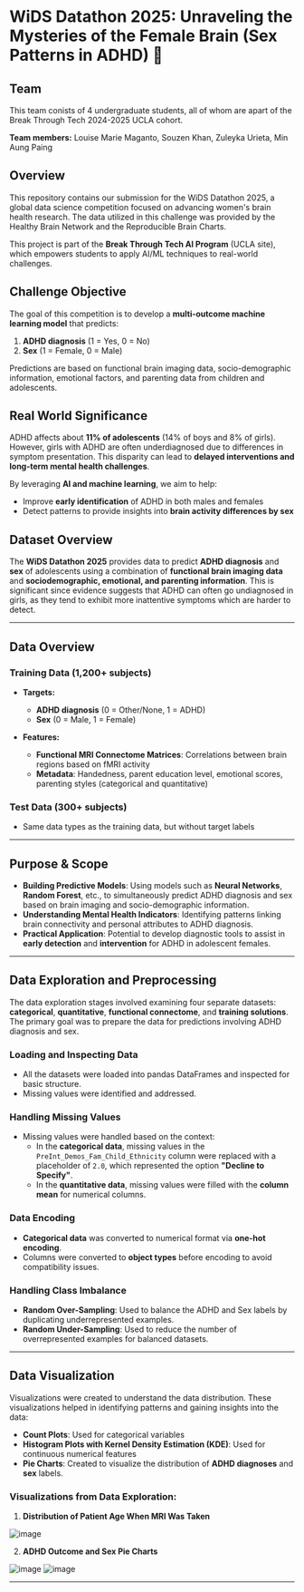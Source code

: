 # WiDS Datathon 2025: Unraveling the Mysteries of the Female Brain (Sex Patterns in ADHD) 🧠

## Team 
This team conists of 4 undergraduate students, all of whom are apart of the Break Through Tech 2024-2025 UCLA cohort.

**Team members:** Louise Marie Maganto, Souzen Khan, Zuleyka Urieta, Min Aung Paing

## Overview  
This repository contains our submission for the WiDS Datathon 2025, a global data science competition focused on advancing women's brain health research. The data utilized in this challenge was provided by the Healthy Brain Network and the Reproducible Brain Charts.  

This project is part of the **Break Through Tech AI Program** (UCLA site), which empowers students to apply AI/ML techniques to real-world challenges.  

## Challenge Objective  
The goal of this competition is to develop a **multi-outcome machine learning model** that predicts:  
1. **ADHD diagnosis** (1 = Yes, 0 = No)  
2. **Sex** (1 = Female, 0 = Male)  

Predictions are based on functional brain imaging data, socio-demographic information, emotional factors, and parenting data from children and adolescents.  

## Real World Significance  
ADHD affects about **11% of adolescents** (14% of boys and 8% of girls). However, girls with ADHD are often underdiagnosed due to differences in symptom presentation. This disparity can lead to **delayed interventions and long-term mental health challenges**.  

By leveraging **AI and machine learning**, we aim to help:  
- Improve **early identification** of ADHD in both males and females  
- Detect patterns to provide insights into **brain activity differences by sex**

## Dataset Overview
The **WiDS Datathon 2025** provides data to predict **ADHD diagnosis** and **sex** of adolescents using a combination of **functional brain imaging data** and **sociodemographic, emotional, and parenting information**. This is significant since evidence suggests that ADHD can often go undiagnosed in girls, as they tend to exhibit more inattentive symptoms which are harder to detect.

---

## Data Overview

### Training Data (1,200+ subjects)
- **Targets:**
  - **ADHD diagnosis** (0 = Other/None, 1 = ADHD)
  - **Sex** (0 = Male, 1 = Female)
  
- **Features:**
  - **Functional MRI Connectome Matrices**: Correlations between brain regions based on fMRI activity
  - **Metadata**: Handedness, parent education level, emotional scores, parenting styles (categorical and quantitative)

### Test Data (300+ subjects)
- Same data types as the training data, but without target labels

---

## Purpose & Scope
- **Building Predictive Models**: Using models such as **Neural Networks**, **Random Forest**, etc., to simultaneously predict ADHD diagnosis and sex based on brain imaging and socio-demographic information.
- **Understanding Mental Health Indicators**: Identifying patterns linking brain connectivity and personal attributes to ADHD diagnosis.
- **Practical Application**: Potential to develop diagnostic tools to assist in **early detection** and **intervention** for ADHD in adolescent females.

---

## Data Exploration and Preprocessing

The data exploration stages involved examining four separate datasets: **categorical**, **quantitative**, **functional connectome**, and **training solutions**. The primary goal was to prepare the data for predictions involving ADHD diagnosis and sex.

### Loading and Inspecting Data
- All the datasets were loaded into pandas DataFrames and inspected for basic structure.
- Missing values were identified and addressed.

### Handling Missing Values
- Missing values were handled based on the context:
  - In the **categorical data**, missing values in the `PreInt_Demos_Fam_Child_Ethnicity` column were replaced with a placeholder of `2.0`, which represented the option **"Decline to Specify"**.
  - In the **quantitative data**, missing values were filled with the **column mean** for numerical columns.

### Data Encoding
- **Categorical data** was converted to numerical format via **one-hot encoding**.
- Columns were converted to **object types** before encoding to avoid compatibility issues.

### Handling Class Imbalance
- **Random Over-Sampling**: Used to balance the ADHD and Sex labels by duplicating underrepresented examples.
- **Random Under-Sampling**: Used to reduce the number of overrepresented examples for balanced datasets.

---

## Data Visualization
Visualizations were created to understand the data distribution. These visualizations helped in identifying patterns and gaining insights into the data:

- **Count Plots**: Used for categorical variables
- **Histogram Plots with Kernel Density Estimation (KDE)**: Used for continuous numerical features
- **Pie Charts**: Created to visualize the distribution of **ADHD diagnoses** and **sex** labels.

### Visualizations from Data Exploration:
1. **Distribution of Patient Age When MRI Was Taken**
   
![image](https://github.com/user-attachments/assets/24e571c3-6bc7-41c3-a2ee-8d0b911eac93)

2. **ADHD Outcome and Sex Pie Charts**

![image](https://github.com/user-attachments/assets/a88d5f40-b724-4e60-81f4-a33e24248e5f)
![image](https://github.com/user-attachments/assets/f6e7b2bc-d760-419f-9668-936f8009e84a)


---


